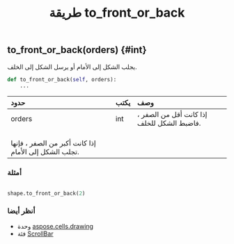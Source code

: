 ﻿---
title: طريقة to_front_or_back
second_title: Aspose.Cells for Python via .NET API المراجع
description:
type: docs
weight: 200
url: /ar/python-net/aspose.cells.drawing/scrollbar/to_front_or_back/
is_root: false
---
##  to_front_or_back(orders) {#int}
يجلب الشكل إلى الأمام أو يرسل الشكل إلى الخلف.



```python
def to_front_or_back(self, orders):
    ...
```


| حدود| يكتب| وصف|
| :- | :- | :- |
| orders | int | إذا كانت أقل من الصفر ، فاضبط الشكل للخلف.<br/>إذا كانت أكبر من الصفر ، فإنها تجلب الشكل إلى الأمام.|

###  أمثلة

```python

shape.to_front_or_back(2)

```



###  أنظر أيضا
* وحدة [aspose.cells.drawing](../../)
* فئة [ScrollBar](/cells/ar/python-net/aspose.cells.drawing/scrollbar)
